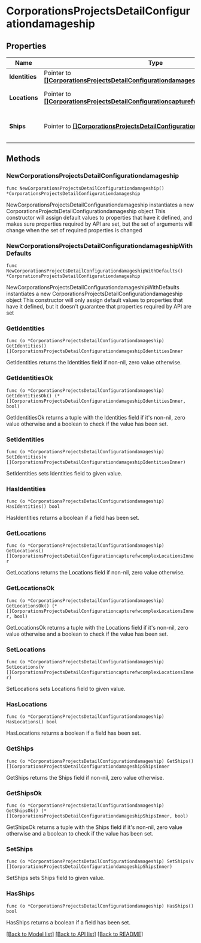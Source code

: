 # CorporationsProjectsDetailConfigurationdamageship

## Properties

Name | Type | Description | Notes
------------ | ------------- | ------------- | -------------
**Identities** | Pointer to [**[]CorporationsProjectsDetailConfigurationdamageshipIdentitiesInner**](CorporationsProjectsDetailConfigurationdamageshipIdentitiesInner.md) | Identity of capsuleer | [optional] 
**Locations** | Pointer to [**[]CorporationsProjectsDetailConfigurationcapturefwcomplexLocationsInner**](CorporationsProjectsDetailConfigurationcapturefwcomplexLocationsInner.md) | Location of capsuleer&#39;s ship | [optional] 
**Ships** | Pointer to [**[]CorporationsProjectsDetailConfigurationdamageshipShipsInner**](CorporationsProjectsDetailConfigurationdamageshipShipsInner.md) | Ship-type of capsuleer&#39;s ship | [optional] 

## Methods

### NewCorporationsProjectsDetailConfigurationdamageship

`func NewCorporationsProjectsDetailConfigurationdamageship() *CorporationsProjectsDetailConfigurationdamageship`

NewCorporationsProjectsDetailConfigurationdamageship instantiates a new CorporationsProjectsDetailConfigurationdamageship object
This constructor will assign default values to properties that have it defined,
and makes sure properties required by API are set, but the set of arguments
will change when the set of required properties is changed

### NewCorporationsProjectsDetailConfigurationdamageshipWithDefaults

`func NewCorporationsProjectsDetailConfigurationdamageshipWithDefaults() *CorporationsProjectsDetailConfigurationdamageship`

NewCorporationsProjectsDetailConfigurationdamageshipWithDefaults instantiates a new CorporationsProjectsDetailConfigurationdamageship object
This constructor will only assign default values to properties that have it defined,
but it doesn't guarantee that properties required by API are set

### GetIdentities

`func (o *CorporationsProjectsDetailConfigurationdamageship) GetIdentities() []CorporationsProjectsDetailConfigurationdamageshipIdentitiesInner`

GetIdentities returns the Identities field if non-nil, zero value otherwise.

### GetIdentitiesOk

`func (o *CorporationsProjectsDetailConfigurationdamageship) GetIdentitiesOk() (*[]CorporationsProjectsDetailConfigurationdamageshipIdentitiesInner, bool)`

GetIdentitiesOk returns a tuple with the Identities field if it's non-nil, zero value otherwise
and a boolean to check if the value has been set.

### SetIdentities

`func (o *CorporationsProjectsDetailConfigurationdamageship) SetIdentities(v []CorporationsProjectsDetailConfigurationdamageshipIdentitiesInner)`

SetIdentities sets Identities field to given value.

### HasIdentities

`func (o *CorporationsProjectsDetailConfigurationdamageship) HasIdentities() bool`

HasIdentities returns a boolean if a field has been set.

### GetLocations

`func (o *CorporationsProjectsDetailConfigurationdamageship) GetLocations() []CorporationsProjectsDetailConfigurationcapturefwcomplexLocationsInner`

GetLocations returns the Locations field if non-nil, zero value otherwise.

### GetLocationsOk

`func (o *CorporationsProjectsDetailConfigurationdamageship) GetLocationsOk() (*[]CorporationsProjectsDetailConfigurationcapturefwcomplexLocationsInner, bool)`

GetLocationsOk returns a tuple with the Locations field if it's non-nil, zero value otherwise
and a boolean to check if the value has been set.

### SetLocations

`func (o *CorporationsProjectsDetailConfigurationdamageship) SetLocations(v []CorporationsProjectsDetailConfigurationcapturefwcomplexLocationsInner)`

SetLocations sets Locations field to given value.

### HasLocations

`func (o *CorporationsProjectsDetailConfigurationdamageship) HasLocations() bool`

HasLocations returns a boolean if a field has been set.

### GetShips

`func (o *CorporationsProjectsDetailConfigurationdamageship) GetShips() []CorporationsProjectsDetailConfigurationdamageshipShipsInner`

GetShips returns the Ships field if non-nil, zero value otherwise.

### GetShipsOk

`func (o *CorporationsProjectsDetailConfigurationdamageship) GetShipsOk() (*[]CorporationsProjectsDetailConfigurationdamageshipShipsInner, bool)`

GetShipsOk returns a tuple with the Ships field if it's non-nil, zero value otherwise
and a boolean to check if the value has been set.

### SetShips

`func (o *CorporationsProjectsDetailConfigurationdamageship) SetShips(v []CorporationsProjectsDetailConfigurationdamageshipShipsInner)`

SetShips sets Ships field to given value.

### HasShips

`func (o *CorporationsProjectsDetailConfigurationdamageship) HasShips() bool`

HasShips returns a boolean if a field has been set.


[[Back to Model list]](../README.md#documentation-for-models) [[Back to API list]](../README.md#documentation-for-api-endpoints) [[Back to README]](../README.md)


